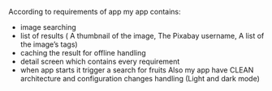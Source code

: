 According to requirements of app my app contains:
- image searching
- list of results ( A thumbnail of the image, The Pixabay username, A list of the image’s tags)
- caching the result for offline handling
- detail screen which contains every requirement
- when app starts it trigger a search for fruits
Also my app have CLEAN architecture and configuration changes handling (Light and dark mode)